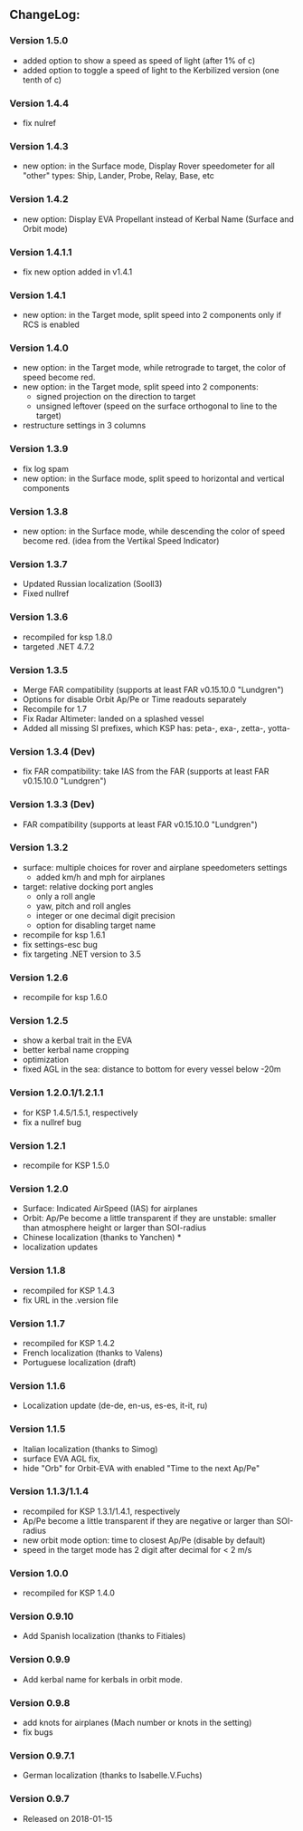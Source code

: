 ## ChangeLog:

### Version 1.5.0
 * added option to show a speed as speed of light (after 1% of c)
 * added option to toggle a speed of light to the Kerbilized version (one tenth of c)

### Version 1.4.4
 * fix nulref

### Version 1.4.3
 * new option: in the Surface mode, Display Rover speedometer for all "other" types: Ship, Lander, Probe, Relay, Base, etc

### Version 1.4.2
 * new option: Display EVA Propellant instead of Kerbal Name (Surface and Orbit mode)

### Version 1.4.1.1
 * fix new option added in v1.4.1

### Version 1.4.1
 * new option: in the Target mode, split speed into 2 components only if RCS is enabled

### Version 1.4.0
 * new option: in the Target mode, while retrograde to target, the color of speed become red.
 * new option: in the Target mode, split speed into 2 components: 
    * signed projection on the direction to target 
    * unsigned leftover (speed on the surface orthogonal to line to the target)
 * restructure settings in 3 columns

### Version 1.3.9
 * fix log spam
 * new option: in the Surface mode, split speed to horizontal and vertical components

### Version 1.3.8
 * new option: in the Surface mode, while descending the color of speed become red.
   (idea from the Vertikal Speed Indicator)

### Version 1.3.7
 * Updated Russian localization (Sooll3)
 * Fixed nullref

### Version 1.3.6
 * recompiled for ksp 1.8.0
 * targeted .NET 4.7.2

### Version 1.3.5
 * Merge FAR compatibility (supports at least FAR v0.15.10.0 "Lundgren")
 * Options for disable Orbit Ap/Pe or Time readouts separately
 * Recompile for 1.7
 * Fix Radar Altimeter: landed on a splashed vessel
 * Added all missing SI prefixes, which KSP has: 
   peta-, exa-, zetta-, yotta-

### Version 1.3.4 (Dev)
 * fix FAR compatibility: take IAS from the FAR
   (supports at least FAR v0.15.10.0 "Lundgren")

### Version 1.3.3 (Dev)
 * FAR compatibility
   (supports at least FAR v0.15.10.0 "Lundgren")

### Version 1.3.2
 * surface: multiple choices for rover and airplane speedometers settings
   * added km/h and mph for airplanes
 * target: relative docking port angles
   * only a roll angle
   * yaw, pitch and roll angles
   * integer or one decimal digit precision
   * option for disabling target name
 * recompile for ksp 1.6.1
 * fix settings-esc bug
 * fix targeting .NET version to 3.5

### Version 1.2.6
 * recompile for ksp 1.6.0

### Version 1.2.5
 * show a kerbal trait in the EVA
 * better kerbal name cropping
 * optimization
 * fixed AGL in the sea: distance to bottom for every vessel below -20m  

### Version 1.2.0.1/1.2.1.1
 * for KSP 1.4.5/1.5.1, respectively
 * fix a nullref bug

### Version 1.2.1
 * recompile for KSP 1.5.0

### Version 1.2.0
 * Surface: Indicated AirSpeed (IAS) for airplanes
 * Orbit: Ap/Pe become a little transparent if they are unstable: smaller than atmosphere height or larger than SOI-radius
 * Chinese localization (thanks to Yanchen) * 
 * localization updates

### Version 1.1.8
 * recompiled for KSP 1.4.3
 * fix URL in the .version file

### Version 1.1.7
 * recompiled for KSP 1.4.2
 * French localization (thanks to Valens)
 * Portuguese localization (draft)

### Version 1.1.6
 * Localization update (de-de, en-us, es-es, it-it, ru)

### Version 1.1.5
 * Italian localization (thanks to Simog)
 * surface EVA AGL fix,
 * hide "Orb" for Orbit-EVA with enabled "Time to the next Ap/Pe"

### Version 1.1.3/1.1.4
 * recompiled for KSP 1.3.1/1.4.1, respectively
 * Ap/Pe become a little transparent if they are negative or larger than SOI-radius
 * new orbit mode option: time to closest Ap/Pe (disable by default)
 * speed in the target mode has 2 digit after decimal for < 2 m/s

### Version 1.0.0
 * recompiled for KSP 1.4.0

### Version 0.9.10
 * Add Spanish localization (thanks to Fitiales)

### Version 0.9.9
 * Add kerbal name for kerbals in orbit mode.

### Version 0.9.8
 * add knots for airplanes (Mach number or knots in the setting)
 * fix bugs

### Version 0.9.7.1
 * German localization (thanks to Isabelle.V.Fuchs)

### Version 0.9.7
 * Released on 2018-01-15
